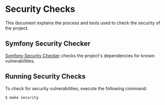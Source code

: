 # Security Checks

This document explains the process and tools used to check the security of the project.

## Symfony Security Checker
[Symfony Security Checker](https://symfony.com/doc/current/components/security-checker.html) checks the project's dependencies for known vulnerabilities.

## Running Security Checks

To check for security vulnerabilities, execute the following command:

```bash
$ make security
```
